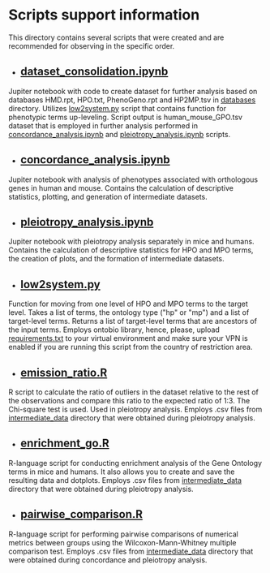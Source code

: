 ﻿# Scripts support information #

This directory contains several scripts that were created and are recommended for observing in the specific order.

* ## [dataset_consolidation.ipynb](https://github.com/pavlovanadia/genotype_to_phenotype/blob/main/scripts/dataset_consolidation.ipynb)

Jupiter notebook with code to create dataset for further analysis based on databases HMD.rpt, HPO.txt, PhenoGeno.rpt and HP2MP.tsv in [databases](https://github.com/pavlovanadia/genotype_to_phenotype/tree/main/databases) directory. Utilizes [low2system.py](https://github.com/pavlovanadia/genotype_to_phenotype/blob/main/scripts/low2system.py) script that contains function for phenotypic terms up-leveling. Script output is human_mouse_GPO.tsv dataset that is employed in further analysis performed in [concordance_analysis.ipynb](https://github.com/pavlovanadia/genotype_to_phenotype/blob/main/scripts/concordance_analysis.ipynb) and [pleiotropy_analysis.ipynb](https://github.com/pavlovanadia/genotype_to_phenotype/blob/main/scripts/pleiotropy_analysis.ipynb) scripts.

* ## [concordance_analysis.ipynb](https://github.com/pavlovanadia/genotype_to_phenotype/blob/main/scripts/concordance_analysis.ipynb)

Jupiter notebook with analysis of phenotypes associated with orthologous genes in human and mouse. Contains the calculation of descriptive statistics, plotting, and generation of intermediate datasets.

* ## [pleiotropy_analysis.ipynb](https://github.com/pavlovanadia/genotype_to_phenotype/blob/main/scripts/pleiotropy_analysis.ipynb)

Jupiter notebook with pleiotropy analysis separately in mice and humans. Contains the calculation of descriptive statistics for HPO and MPO terms, the creation of plots, and the formation of intermediate datasets.

* ## [low2system.py](https://github.com/pavlovanadia/genotype_to_phenotype/blob/main/scripts/low2system.py)

Function for moving from one level of HPO and MPO terms to the target level. Takes a list of terms, the ontology type ("hp" or "mp") and a list of target-level terms. Returns a list of target-level terms that are ancestors of the input terms. Employs ontobio library, hence, please, upload [requirements.txt](https://github.com/pavlovanadia/genotype_to_phenotype/blob/main/requirements.txt) to your virtual environment and make sure your VPN is enabled if you are running this script from the country of restriction area.

* ## [emission_ratio.R](https://github.com/pavlovanadia/genotype_to_phenotype/blob/main/scripts/emission_ratio.R)

R script to calculate the ratio of outliers in the dataset relative to the rest of the observations and compare this ratio to the expected ratio of 1:3. The Chi-square test is used. Used in pleiotropy analysis. Employs .csv files from [intermediate_data](https://github.com/pavlovanadia/genotype_to_phenotype/tree/main/intermediate_data) directory that were obtained during pleiotropy analysis. 

* ## [enrichment_go.R](https://github.com/pavlovanadia/genotype_to_phenotype/blob/main/scripts/enrichment_go.R)

R-language script for conducting enrichment analysis of the Gene Ontology terms in mice and humans. It also allows you to create and save the resulting data and dotplots. Employs .csv files from [intermediate_data](https://github.com/pavlovanadia/genotype_to_phenotype/tree/main/intermediate_data) directory that were obtained during pleiotropy analysis. 

* ## [pairwise_comparison.R](https://github.com/pavlovanadia/genotype_to_phenotype/blob/main/scripts/pairwise_comparison.R)

R-language script for performing pairwise comparisons of numerical metrics between groups using the Wilcoxon-Mann-Whitney multiple comparison test. Employs .csv files from [intermediate_data](https://github.com/pavlovanadia/genotype_to_phenotype/tree/main/intermediate_data) directory that were obtained during concordance and pleiotropy analysis. 
